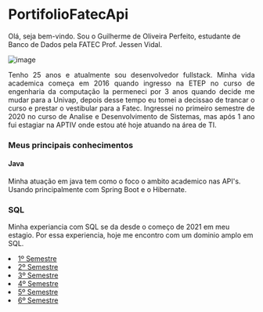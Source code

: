 # PortifolioFatecApi

Olá, seja bem-vindo. Sou o Guilherme de Oliveira Perfeito, estudante de Banco de Dados pela FATEC Prof. Jessen Vidal.

![image](https://user-images.githubusercontent.com/37739397/203433212-ef74aed1-d9f4-42ef-aee9-ae2f75001d1d.png)

<p align="justify">Tenho 25 anos e atualmente sou desenvolvedor fullstack. Minha vida academica começa em 2016 quando ingresso na ETEP no curso de engenharia da computação la permeneci por 3 anos quando decide me mudar para a Univap, depois desse tempo eu tomei a decissao de trancar o curso e prestar o vestibular para a Fatec.
Ingressei no primeiro semestre de 2020 no curso de Analise e Desenvolvimento de Sistemas, mas após 1 ano fui estagiar na APTIV onde estou até hoje atuando na área de TI.</p>


### Meus principais conhecimentos

#### Java

Minha atuação em java tem como o foco o ambito academico nas API's.
Usando principalmente com Spring Boot e o Hibernate.

### SQL

Minha experiancia com SQL se da desde o começo de 2021 em meu estagio.
Por essa experiencia, hoje me encontro com um dominio amplo em SQL.


<li><a href="https://github.com/guitambau/PortifolioFatecApi/blob/main/Projetos/1°%20Semetre.md">1º Semestre</a></li>

<li><a href="https://github.com/guitambau/PortifolioFatecApi/blob/main/Projetos/2°%20Semetre.md">2º Semestre</a></li>

<li><a href="https://github.com/guitambau/PortifolioFatecApi/blob/main/Projetos/3°%20Semetre.md">3º Semestre</a></li>

<li><a href="https://github.com/guitambau/PortifolioFatecApi/blob/main/Projetos/4°%20Semestre.md">4º Semestre</a></li>

<li><a href="https://github.com/guitambau/PortifolioFatecApi/blob/main/Projetos/5°%20Semestre.md">5º Semestre</a></li>

<li><a href="https://github.com/guitambau/PortifolioFatecApi/blob/main/Projetos/6°%20Semestre.md">6º Semestre</a></li>






